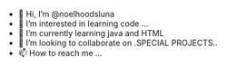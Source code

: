 - 👋 Hi, I’m @noelhoodsluna
- 👀 I’m interested in  learning code  ...
- 🌱 I’m currently learning  java and HTML    
- 💞️ I’m looking to collaborate on .SPECIAL PROJECTS..
- 📫 How to reach me ...

<!---
noelhoodsluna/noelhoodsluna is a ✨ special ✨ repository because its `README.md` (this file) appears on your GitHub profile.
You can click the Preview link to take a look at your changes.
--->
